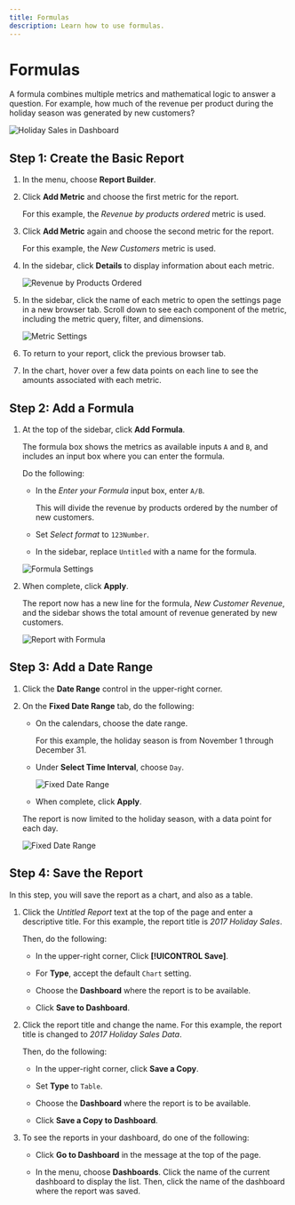 ```yaml
---
title: Formulas
description: Learn how to use formulas.
---
```

# Formulas

A formula combines multiple metrics and mathematical logic to answer a question. For example, how much of the revenue per product during the holiday season was generated by new customers?

![Holiday Sales in Dashboard](../../assets/magento-bi-report-builder-revenue-by-products-formula-report-holiday-sales-dashboard.png)

## Step 1: Create the Basic Report

1. In the menu, choose **Report Builder**.

1. Click **Add Metric** and choose the first metric for the report.

    For this example, the _Revenue by products ordered_ metric is used.

1. Click **Add Metric** again and choose the second metric for the report.

    For this example, the _New Customers_ metric is used.

1. In the sidebar, click **Details** to display information about each metric.

    ![Revenue by Products Ordered](../../assets/magento-bi-report-builder-revenue-by-products.png)

1. In the sidebar, click the name of each metric to open the settings page in a new browser tab. Scroll down to see each component of the metric, including the metric query, filter, and dimensions.

    ![Metric Settings](../../assets/magento-bi-report-builder-revenue-by-products-metric-detail.png)

1. To return to your report, click the previous browser tab.

1. In the chart, hover over a few data points on each line to see the amounts associated with each metric.

## Step 2: Add a Formula

1. At the top of the sidebar, click **Add Formula**.

    The formula box shows the metrics as available inputs `A` and `B`, and includes an input box where you can enter the formula.

    Do the following:

    * In the _Enter your Formula_ input box, enter `A/B`.

        This will divide the revenue by products ordered by the number of new customers.

    * Set *Select format* to `123Number`.

    * In the sidebar, replace `Untitled` with a name for the formula.

    ![Formula Settings](../../assets/magento-bi-report-builder-revenue-by-products-add-formula-detail.png)

1. When complete, click **Apply**.

    The report now has a new line for the formula, _New Customer Revenue_, and the sidebar shows the total amount of revenue generated by new customers.

    ![Report with Formula](../../assets/magento-bi-report-builder-revenue-by-products-formula-report.png)

## Step 3: Add a Date Range

1. Click the **Date Range** control in the upper-right corner.

1. On the **Fixed Date Range** tab, do the following:

    * On the calendars, choose the date range.

        For this example, the holiday season is from November 1 through December 31.

    * Under **Select Time Interval**, choose `Day`.

        ![Fixed Date Range](../../assets/magento-bi-report-builder-revenue-by-products-formula-report-fixed-date-range.png)

    * When complete, click **Apply**.

    The report is now limited to the holiday season, with a data point for each day.

    ![Fixed Date Range](../../assets/magento-bi-report-builder-revenue-by-products-formula-report-fixed-date-range-report.png)

## Step 4: Save the Report

In this step, you will save the report as a chart, and also as a table.

1. Click the _Untitled Report_ text at the top of the page and enter a descriptive title. For this example, the report title is _2017 Holiday Sales_.

    Then, do the following:

    * In the upper-right corner, Click **[!UICONTROL Save]**.

    * For **Type**, accept the default `Chart` setting.

    * Choose the **Dashboard** where the report is to be available.

    * Click **Save to Dashboard**.

1. Click the report title and change the name. For this example, the report title is changed to _2017 Holiday Sales Data_.

    Then, do the following:

    * In the upper-right corner, click **Save a Copy**.

    * Set **Type** to `Table`.

    * Choose the **Dashboard** where the report is to be available.

    * Click **Save a Copy to Dashboard**.

1. To see the reports in your dashboard, do one of the following:

    * Click **Go to Dashboard** in the message at the top of the page.

    * In the menu, choose **Dashboards**. Click the name of the current dashboard to display the list. Then, click the name of the dashboard where the report was saved.
